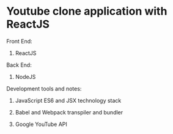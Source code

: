 # Youtube clone application with ReactJS

Front End:

1. ReactJS

Back End:

1. NodeJS

Development tools and notes:

1. JavaScript ES6 and JSX technology stack

2. Babel and Webpack transpiler and bundler

3. Google YouTube API





